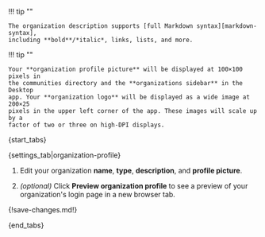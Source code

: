 !!! tip ""

    The organization description supports [full Markdown syntax][markdown-syntax],
    including **bold**/*italic*, links, lists, and more.

!!! tip ""

    Your **organization profile picture** will be displayed at 100×100 pixels in
    the communities directory and the **organizations sidebar** in the Desktop
    app. Your **organization logo** will be displayed as a wide image at 200×25
    pixels in the upper left corner of the app. These images will scale up by a
    factor of two or three on high-DPI displays.

{start_tabs}

{settings_tab|organization-profile}

1. Edit your organization **name**, **type**, **description**, and
**profile picture**.

1. *(optional)* Click **Preview organization profile** to see a preview of your
   organization's login page in a new browser tab.

{!save-changes.md!}

{end_tabs}

[markdown-syntax]: /help/format-your-message-using-markdown
